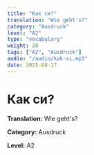 ```yaml
---
title: "Как си?"
translation: "Wie geht's?"
category: "Ausdruck"
level: "A2"
type: "vocabulary"
weight: 20
tags: ["A2", "Ausdruck"]
audio: "/audio/kak-si.mp3"
date: 2025-08-17
---
```


# Как си?

**Translation:** Wie geht's?

**Category:** Ausdruck

**Level:** A2

